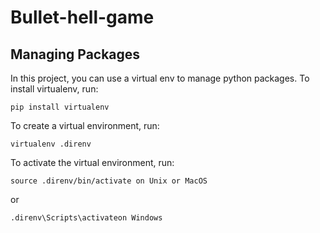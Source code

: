 # Bullet-hell-game

## Managing Packages

In this project, you can use a virtual env to manage python packages. To install virtualenv, run:

    pip install virtualenv

To create a virtual environment, run:

    virtualenv .direnv

To activate the virtual environment, run:

    source .direnv/bin/activate on Unix or MacOS

or

    .direnv\Scripts\activateon Windows
